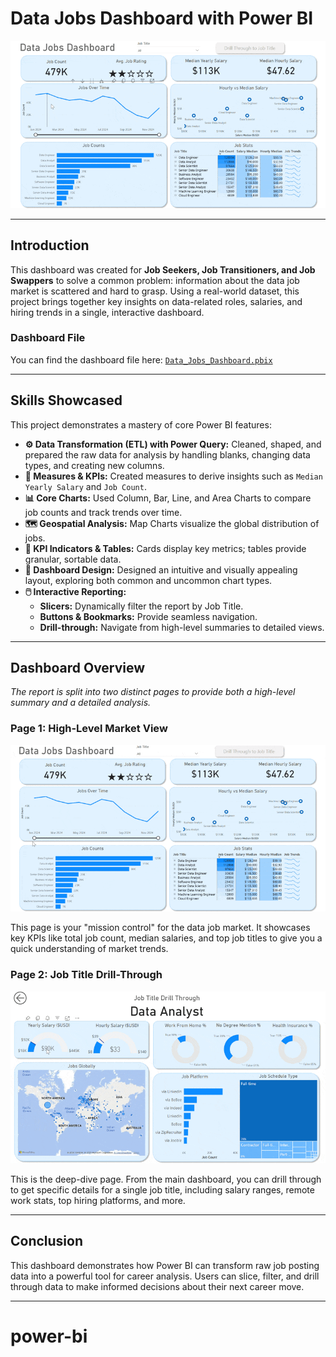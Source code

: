# Data Jobs Dashboard with Power BI

<img src="IMAGE/Project1_Dashboard_Overview.gif" alt="Data Jobs Dashboard Overview GIF">

---

## Introduction

This dashboard was created for **Job Seekers, Job Transitioners, and Job Swappers** to solve a common problem: information about the data job market is scattered and hard to grasp. Using a real-world dataset, this project brings together key insights on data-related roles, salaries, and hiring trends in a single, interactive dashboard.

### Dashboard File
You can find the dashboard file here: [`Data_Jobs_Dashboard.pbix`](Data_Jobs_Dashboard.pbix)

---

## Skills Showcased

This project demonstrates a mastery of core Power BI features:

- **⚙️ Data Transformation (ETL) with Power Query:** Cleaned, shaped, and prepared the raw data for analysis by handling blanks, changing data types, and creating new columns.
- **🧮 Measures & KPIs:** Created measures to derive insights such as `Median Yearly Salary` and `Job Count`.
- **📊 Core Charts:** Used Column, Bar, Line, and Area Charts to compare job counts and track trends over time.
- **🗺️ Geospatial Analysis:** Map Charts visualize the global distribution of jobs.
- **🔢 KPI Indicators & Tables:** Cards display key metrics; tables provide granular, sortable data.
- **🎨 Dashboard Design:** Designed an intuitive and visually appealing layout, exploring both common and uncommon chart types.
- **🖱️ Interactive Reporting:**
    - **Slicers:** Dynamically filter the report by Job Title.
    - **Buttons & Bookmarks:** Provide seamless navigation.
    - **Drill-through:** Navigate from high-level summaries to detailed views.

---

## Dashboard Overview

*The report is split into two distinct pages to provide both a high-level summary and a detailed analysis.*

### Page 1: High-Level Market View

<img src="IMAGE/Project1_Dashboard_Page1.gif" alt="High-Level Market View GIF">

This page is your "mission control" for the data job market. It showcases key KPIs like total job count, median salaries, and top job titles to give you a quick understanding of market trends.

### Page 2: Job Title Drill-Through

<img src="IMAGE/Project1_Dashboard_Page2.gif" alt="Job Title Drill-Through GIF">

This is the deep-dive page. From the main dashboard, you can drill through to get specific details for a single job title, including salary ranges, remote work stats, top hiring platforms, and more.

---

## Conclusion

This dashboard demonstrates how Power BI can transform raw job posting data into a powerful tool for career analysis. Users can slice, filter, and drill through data to make informed decisions about their next career move.

---

# power-bi


